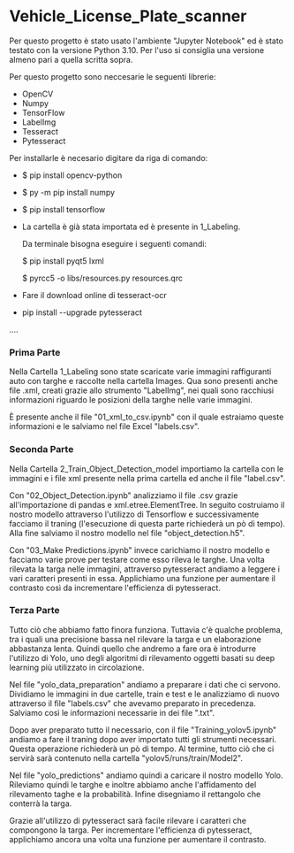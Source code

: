 # Vehicle_License_Plate_scanner

Per questo progetto è stato usato l'ambiente "Jupyter Notebook" ed è stato testato con la versione Python 3.10. Per l'uso si consiglia una versione almeno pari a quella scritta sopra.

Per questo progetto sono neccesarie le seguenti librerie:

- OpenCV
- Numpy
- TensorFlow
- LabelImg
- Tesseract
- Pytesseract

Per installarle è necesario digitare da riga di comando:

- $ pip install opencv-python
- $ py -m pip install numpy
- $ pip install tensorflow
- La cartella è già stata importata ed è presente in 1_Labeling.

  Da terminale bisogna eseguire i seguenti comandi:
  
  $ pip install pyqt5 lxml
  
  $ pyrcc5 -o libs/resources.py resources.qrc
- Fare il download online di tesseract-ocr
- pip install --upgrade pytesseract

....

### Prima Parte
Nella Cartella 1_Labeling sono state scaricate varie immagini raffiguranti auto con targhe e raccolte nella cartella Images. Qua sono presenti anche file .xml, creati grazie allo strumento "LabelImg", nei quali sono racchiusi informazioni riguardo le posizioni della targhe nelle varie immagini.

È presente anche il file "01_xml_to_csv.ipynb" con il quale estraiamo queste informazioni e le salviamo nel file Excel "labels.csv".

### Seconda Parte
Nella Cartella 2_Train_Object_Detection_model importiamo la cartella con le immagini e i file xml presente nella prima cartella ed anche il file "label.csv".

Con "02_Object_Detection.ipynb" analizziamo il file .csv grazie all'importazione di pandas e xml.etree.ElementTree. In seguito costruiamo il nostro modello attraverso l'utilizzo di Tensorflow e successivamente facciamo il traning (l'esecuzione di questa parte richiederà un pò di tempo). Alla fine salviamo il nostro modello nel file "object_detection.h5".

Con "03_Make Predictions.ipynb" invece carichiamo il nostro modello e facciamo varie prove per testare come esso rileva le targhe.
Una volta rilevata la targa nelle immagini, attraverso pytesseract andiamo a leggere i vari caratteri presenti in essa. Applichiamo una funzione per aumentare il contrasto così da incrementare l'efficienza di pytesseract.

### Terza Parte
Tutto ciò che abbiamo fatto finora funziona. Tuttavia c'è qualche problema, tra i quali una precisione bassa nel rilevare la targa e un elaborazione abbastanza lenta. Quindi quello che andremo a fare ora è introdurre l'utilizzo di Yolo, uno degli algoritmi di rilevamento oggetti basati su deep learning più utilizzato in circolazione.

Nel file "yolo_data_preparation" andiamo a preparare i dati che ci servono. Dividiamo le immagini in due cartelle, train e test e le analizziamo di nuovo attraverso il file "labels.csv" che avevamo preparato in precedenza. Salviamo così le informazioni necessarie in dei file ".txt".

Dopo aver preparato tutto il necessario, con il file "Training_yolov5.ipynb" andiamo a fare il traning dopo aver importato tutti gli strumenti necessari. Questa operazione richiederà un pò di tempo. Al termine, tutto ciò che ci servirà sarà contenuto nella cartella "yolov5/runs/train/Model2".

Nel file "yolo_predictions" andiamo quindi a caricare il nostro modello Yolo. Rileviamo quindi le targhe e inoltre abbiamo anche l'affidamento del rilevamento taghe e la probabilità. Infine disegniamo il rettangolo che conterrà la targa.

Grazie all'utilizzo di pytesseract sarà facile rilevare i caratteri che compongono la targa. Per incrementare l'efficienza di pytesseract, applichiamo ancora una volta una funzione per aumentare il contrasto.
